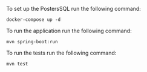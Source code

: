 
To set up the PostersSQL run the following command:
```shell
docker-compose up -d
```
To run the application run the following command:
```shell
mvn spring-boot:run
```
To run the tests run the following command:
```shell
mvn test
```